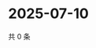 # 2025-07-10

共 0 条

<!-- BEGIN ZHIHUVIDEO -->
<!-- 最后更新时间 Thu Jul 10 2025 17:14:47 GMT+0800 (China Standard Time) -->

<!-- END ZHIHUVIDEO -->
